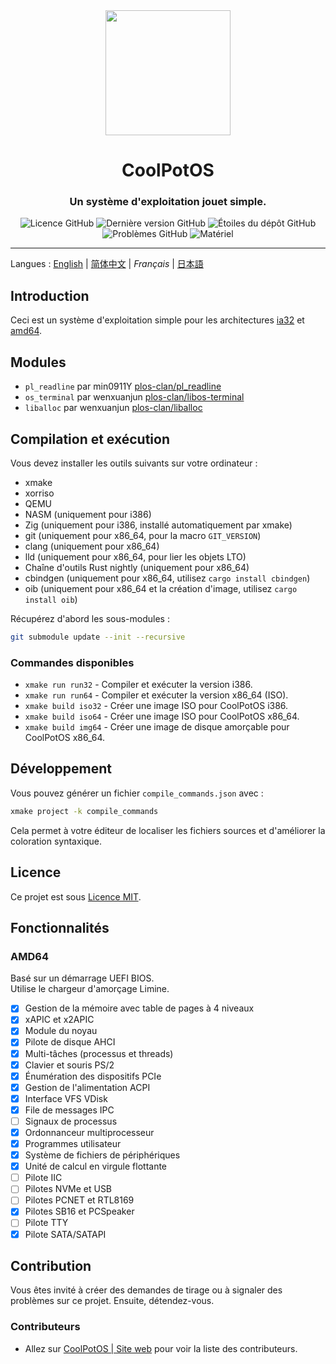 <div align="center">
<img height="200px" src="https://github.com/user-attachments/assets/9542ad95-0f48-43ad-9617-a750db84e907" />

<h1 align="center">CoolPotOS</h1>
<h3>Un système d'exploitation jouet simple.</h3>

<img alt="Licence GitHub" src="https://img.shields.io/github/license/plos-clan/CoolPotOS?style=flat-square"/>
<img alt="Dernière version GitHub" src="https://img.shields.io/github/v/release/plos-clan/CoolPotOS?style=flat-square"/>
<img alt="Étoiles du dépôt GitHub" src="https://img.shields.io/github/stars/plos-clan/CoolPotOS?style=flat-square"/>
<img alt="Problèmes GitHub" src="https://img.shields.io/github/issues/plos-clan/CoolPotOS?style=flat-square"/>
<img alt="Matériel" src="https://img.shields.io/badge/Matériel-i386_x64-blue?style=flat-square"/>
</div>

---

Langues
: [English](../README.md)
| [简体中文](README-zh-CN.md)
| *Français*
| [日本語](README-ja-JP.md)

## Introduction

Ceci est un système d'exploitation simple pour les architectures [ia32](https://en.wikipedia.org/wiki/IA-32)
et [amd64](https://en.wikipedia.org/wiki/X86-64).

## Modules

- `pl_readline` par min0911Y [plos-clan/pl_readline](https://github.com/plos-clan/pl_readline)
- `os_terminal` par wenxuanjun [plos-clan/libos-terminal](https://github.com/plos-clan/libos-terminal)
- `liballoc` par wenxuanjun [plos-clan/liballoc](https://github.com/plos-clan/liballoc)

## Compilation et exécution

Vous devez installer les outils suivants sur votre ordinateur :

- xmake
- xorriso
- QEMU
- NASM (uniquement pour i386)
- Zig (uniquement pour i386, installé automatiquement par xmake)
- git (uniquement pour x86_64, pour la macro `GIT_VERSION`)
- clang (uniquement pour x86_64)
- lld (uniquement pour x86_64, pour lier les objets LTO)
- Chaîne d'outils Rust nightly (uniquement pour x86_64)
- cbindgen (uniquement pour x86_64, utilisez `cargo install cbindgen`)
- oib (uniquement pour x86_64 et la création d'image, utilisez `cargo install oib`)

Récupérez d'abord les sous-modules :

```bash
git submodule update --init --recursive
```

### Commandes disponibles

- `xmake run run32` - Compiler et exécuter la version i386.
- `xmake run run64` - Compiler et exécuter la version x86_64 (ISO).
- `xmake build iso32` - Créer une image ISO pour CoolPotOS i386.
- `xmake build iso64` - Créer une image ISO pour CoolPotOS x86_64.
- `xmake build img64` - Créer une image de disque amorçable pour CoolPotOS x86_64.

## Développement

Vous pouvez générer un fichier `compile_commands.json` avec :

```bash
xmake project -k compile_commands
```

Cela permet à votre éditeur de localiser les fichiers sources et d'améliorer la coloration syntaxique.

## Licence

Ce projet est sous [Licence MIT](LICENSE).

## Fonctionnalités

### AMD64

Basé sur un démarrage UEFI BIOS. \
Utilise le chargeur d'amorçage Limine.

- [x] Gestion de la mémoire avec table de pages à 4 niveaux
- [x] xAPIC et x2APIC
- [x] Module du noyau
- [x] Pilote de disque AHCI
- [x] Multi-tâches (processus et threads)
- [x] Clavier et souris PS/2
- [x] Énumération des dispositifs PCIe
- [x] Gestion de l'alimentation ACPI
- [x] Interface VFS VDisk
- [x] File de messages IPC
- [ ] Signaux de processus
- [x] Ordonnanceur multiprocesseur
- [x] Programmes utilisateur
- [x] Système de fichiers de périphériques
- [x] Unité de calcul en virgule flottante
- [ ] Pilote IIC
- [ ] Pilotes NVMe et USB
- [ ] Pilotes PCNET et RTL8169
- [x] Pilotes SB16 et PCSpeaker
- [ ] Pilote TTY
- [x] Pilote SATA/SATAPI

## Contribution

Vous êtes invité à créer des demandes de tirage ou à signaler des problèmes sur ce projet. Ensuite, détendez-vous.

### Contributeurs

* Allez sur [CoolPotOS | Site web](cpos.plos-clan.org) pour voir la liste des contributeurs.
